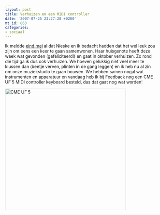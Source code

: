 ```yaml
---
layout: post
title: Verhuizen en een MIDI controller
date: '2007-07-25 23:27:28 +0200'
mt_id: 863
categories:
- sociaal
---
```

Ik meldde <a href="/2007/05/happy-together.html">eind mei</a> al dat Nieske en ik bedacht hadden dat het wel leuk zou zijn om eens een keer te gaan samenwonen. Haar huisgenote heeft deze week wat gevonden (gefeliciteerd!) en gaat in oktober verhuizen. Zo rond die tijd ga ik dus ook verhuizen. We hoeven gelukkig niet veel meer te klussen dan (beetje verven, plinten in de gang leggen) en ik heb nu al zin om onze muziekstudio te gaan bouwen. We hebben samen nogal wat instrumenten en apparatuur en vandaag heb ik bij Feedback nog een CME UF 5 MIDI controller keyboard besteld, dus dat gaat nog wat worden!

<img src="{{ site.url }}/images/CME_UF_5.jpg" width="400" alt="CME UF 5" />
